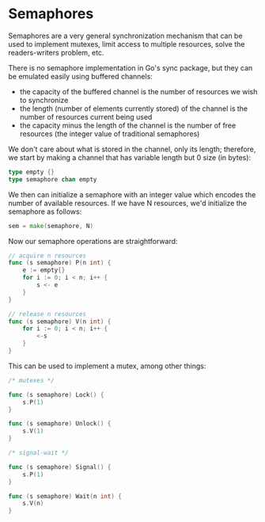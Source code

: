 # Semaphores

Semaphores are a very general synchronization mechanism that can be used to implement mutexes, limit access to multiple resources, solve the readers-writers problem, etc.

There is no semaphore implementation in Go's sync package, but they can be emulated easily using buffered channels:

* the capacity of the buffered channel is the number of resources we wish to synchronize
* the length (number of elements currently stored) of the channel is the number of resources current being used
* the capacity minus the length of the channel is the number of free resources (the integer value of traditional semaphores)

We don't care about what is stored in the channel, only its length; therefore, we start by making a channel that has variable length but 0 size (in bytes):

```go
type empty {}
type semaphore chan empty
```
We then can initialize a semaphore with an integer value which encodes the number of available resources.  If we have N resources, we'd initialize the semaphore as follows:

```go
sem = make(semaphore, N)
```
Now our semaphore operations are straightforward:

```go
// acquire n resources
func (s semaphore) P(n int) {
    e := empty{}
    for i := 0; i < n; i++ {
        s <- e
    }
}

// release n resources
func (s semaphore) V(n int) {
    for i := 0; i < n; i++ {
        <-s
    }
}
```
This can be used to implement a mutex, among other things:

```go
/* mutexes */

func (s semaphore) Lock() {
    s.P(1)
}

func (s semaphore) Unlock() {
    s.V(1)
}

/* signal-wait */

func (s semaphore) Signal() {
    s.P(1)
}

func (s semaphore) Wait(n int) {
    s.V(n)
}
```
